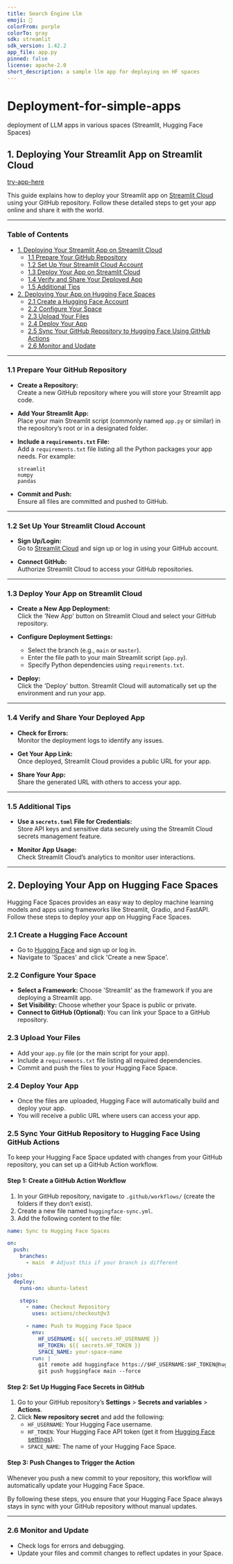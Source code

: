 ```yaml
---
title: Search Engine Llm
emoji: 🏢
colorFrom: purple
colorTo: gray
sdk: streamlit
sdk_version: 1.42.2
app_file: app.py
pinned: false
license: apache-2.0
short_description: a sample llm app for deploying on HF spaces
---
```


# Deployment-for-simple-apps
deployment of LLM apps in various spaces (Streamlit, Hugging Face Spaces)

## 1. Deploying Your Streamlit App on Streamlit Cloud 
[try-app-here](https://deployment-for-simple-apps-d9dyk3fvonxzk2tgvvzems.streamlit.app/)

This guide explains how to deploy your Streamlit app on [Streamlit Cloud](https://share.streamlit.io/) using your GitHub repository. Follow these detailed steps to get your app online and share it with the world.

---

### Table of Contents
- [1. Deploying Your Streamlit App on Streamlit Cloud](#1-deploying-your-streamlit-app-on-streamlit-cloud)
  - [1.1 Prepare Your GitHub Repository](#11-prepare-your-github-repository)
  - [1.2 Set Up Your Streamlit Cloud Account](#12-set-up-your-streamlit-cloud-account)
  - [1.3 Deploy Your App on Streamlit Cloud](#13-deploy-your-app-on-streamlit-cloud)
  - [1.4 Verify and Share Your Deployed App](#14-verify-and-share-your-deployed-app)
  - [1.5 Additional Tips](#15-additional-tips)
- [2. Deploying Your App on Hugging Face Spaces](#2-deploying-your-app-on-hugging-face-spaces)
  - [2.1 Create a Hugging Face Account](#21-create-a-hugging-face-account)
  - [2.2 Configure Your Space](#22-configure-your-space)
  - [2.3 Upload Your Files](#23-upload-your-files)
  - [2.4 Deploy Your App](#24-deploy-your-app)
  - [2.5 Sync Your GitHub Repository to Hugging Face Using GitHub Actions](#25-sync-your-github-repository-to-hugging-face-using-github-actions)
  - [2.6 Monitor and Update](#26-monitor-and-update)

---

### 1.1 Prepare Your GitHub Repository

- **Create a Repository:**  
  Create a new GitHub repository where you will store your Streamlit app code.

- **Add Your Streamlit App:**  
  Place your main Streamlit script (commonly named `app.py` or similar) in the repository’s root or in a designated folder.

- **Include a `requirements.txt` File:**  
  Add a `requirements.txt` file listing all the Python packages your app needs. For example:
  ```plaintext
  streamlit
  numpy
  pandas
  ```

- **Commit and Push:**  
  Ensure all files are committed and pushed to GitHub.

---

### 1.2 Set Up Your Streamlit Cloud Account

- **Sign Up/Login:**  
  Go to [Streamlit Cloud](https://share.streamlit.io/) and sign up or log in using your GitHub account.

- **Connect GitHub:**  
  Authorize Streamlit Cloud to access your GitHub repositories.

---

### 1.3 Deploy Your App on Streamlit Cloud

- **Create a New App Deployment:**  
  Click the 'New App' button on Streamlit Cloud and select your GitHub repository.

- **Configure Deployment Settings:**  
  - Select the branch (e.g., `main` or `master`).  
  - Enter the file path to your main Streamlit script (`app.py`).  
  - Specify Python dependencies using `requirements.txt`.

- **Deploy:**  
  Click the 'Deploy' button. Streamlit Cloud will automatically set up the environment and run your app.

---

### 1.4 Verify and Share Your Deployed App

- **Check for Errors:**  
  Monitor the deployment logs to identify any issues.

- **Get Your App Link:**  
  Once deployed, Streamlit Cloud provides a public URL for your app.

- **Share Your App:**  
  Share the generated URL with others to access your app.

---

### 1.5 Additional Tips

- **Use a `secrets.toml` File for Credentials:**  
  Store API keys and sensitive data securely using the Streamlit Cloud secrets management feature.

- **Monitor App Usage:**  
  Check Streamlit Cloud’s analytics to monitor user interactions.

---

## 2. Deploying Your App on Hugging Face Spaces

Hugging Face Spaces provides an easy way to deploy machine learning models and apps using frameworks like Streamlit, Gradio, and FastAPI. Follow these steps to deploy your app on Hugging Face Spaces.

### 2.1 Create a Hugging Face Account

- Go to [Hugging Face](https://huggingface.co/) and sign up or log in.
- Navigate to 'Spaces' and click 'Create a new Space'.

### 2.2 Configure Your Space

- **Select a Framework:** Choose 'Streamlit' as the framework if you are deploying a Streamlit app.
- **Set Visibility:** Choose whether your Space is public or private.
- **Connect to GitHub (Optional):** You can link your Space to a GitHub repository.

### 2.3 Upload Your Files

- Add your `app.py` file (or the main script for your app).
- Include a `requirements.txt` file listing all required dependencies.
- Commit and push the files to your Hugging Face Space.

### 2.4 Deploy Your App

- Once the files are uploaded, Hugging Face will automatically build and deploy your app.
- You will receive a public URL where users can access your app.

### 2.5 Sync Your GitHub Repository to Hugging Face Using GitHub Actions

To keep your Hugging Face Space updated with changes from your GitHub repository, you can set up a GitHub Action workflow.

#### **Step 1: Create a GitHub Action Workflow**

1. In your GitHub repository, navigate to `.github/workflows/` (create the folders if they don’t exist).
2. Create a new file named `huggingface-sync.yml`.
3. Add the following content to the file:

```yaml
name: Sync to Hugging Face Spaces

on:
  push:
    branches:
      - main  # Adjust this if your branch is different

jobs:
  deploy:
    runs-on: ubuntu-latest

    steps:
      - name: Checkout Repository
        uses: actions/checkout@v3

      - name: Push to Hugging Face Space
        env:
          HF_USERNAME: ${{ secrets.HF_USERNAME }}
          HF_TOKEN: ${{ secrets.HF_TOKEN }}
          SPACE_NAME: your-space-name
        run: |
          git remote add huggingface https://$HF_USERNAME:$HF_TOKEN@huggingface.co/spaces/$HF_USERNAME/$SPACE_NAME
          git push huggingface main --force
```

#### **Step 2: Set Up Hugging Face Secrets in GitHub**

1. Go to your GitHub repository’s **Settings** > **Secrets and variables** > **Actions**.
2. Click **New repository secret** and add the following:
   - `HF_USERNAME`: Your Hugging Face username.
   - `HF_TOKEN`: Your Hugging Face API token (get it from [Hugging Face settings](https://huggingface.co/settings/tokens)).
   - `SPACE_NAME`: The name of your Hugging Face Space.

#### **Step 3: Push Changes to Trigger the Action**
Whenever you push a new commit to your repository, this workflow will automatically update your Hugging Face Space.

By following these steps, you ensure that your Hugging Face Space always stays in sync with your GitHub repository without manual updates.

---



### 2.6 Monitor and Update

- Check logs for errors and debugging.
- Update your files and commit changes to reflect updates in your Space.


